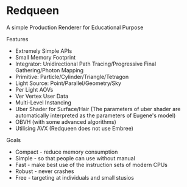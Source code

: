 # Redqueen

A simple Production Renderer for Educational Purpose

Features
* Extremely Simple APIs
* Small Memory Footprint
* Integrator: Unidirectional Path Tracing/Progressive Final Gathering/Photon Mapping
* Primitive: Particle/Cylinder/Triangle/Tetragon
* Light Source: Point/Parallel/Geometry/Sky
* Per Light AOVs
* Ver Vertex User Data
* Multi-Level Instancing
* Uber Shader for Surface/Hair (The parameters of uber shader are automatically interpreted as the parameters of Eugene's model)
* OBVH (with some advanced algorithms)
* Utilising AVX (Redqueen does not use Embree)

Goals
* Compact - reduce memory consumption 
* Simple - so that people can use without manual
* Fast - make best use of the instruction sets of modern CPUs
* Robust - never crashes
* Free - targeting at individuals and small stusios

